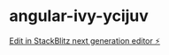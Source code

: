 # angular-ivy-ycijuv

[Edit in StackBlitz next generation editor ⚡️](https://stackblitz.com/~/github.com/PradipCodes/angular-ivy-ycijuv)